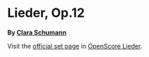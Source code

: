 
# Lieder, Op.12

__By [Clara Schumann](..)__

Visit the [official set page] in [OpenScore Lieder].

[official set page]: https://musescore.com/openscore-lieder-corpus/sets/5016675
[OpenScore Lieder]: https://musescore.com/openscore-lieder-corpus
